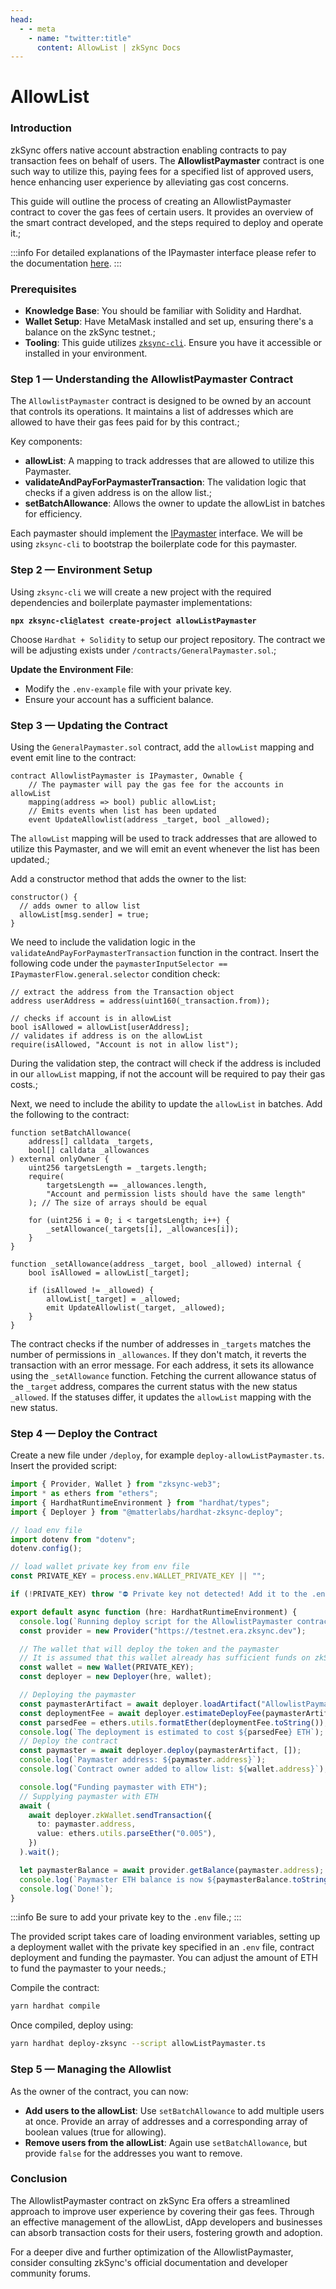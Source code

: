 ```yaml
---
head:
  - - meta
    - name: "twitter:title"
      content: AllowList | zkSync Docs
---
```


# AllowList

### Introduction

zkSync offers native account abstraction enabling contracts to pay transaction fees on behalf of users. The **AllowlistPaymaster** contract is one such way to utilize this, paying fees for a specified list of approved users, hence enhancing user experience by alleviating gas cost concerns.

This guide will outline the process of creating an AllowlistPaymaster contract to cover the gas fees of certain users. It provides an overview of the smart contract developed, and the steps required to deploy and operate it.;

:::info
For detailed explanations of the IPaymaster interface please refer to the documentation [here](../../../developer-reference/account-abstraction.md#ipaymaster-interface).
:::

### Prerequisites

- **Knowledge Base**: You should be familiar with Solidity and Hardhat.
- **Wallet Setup**: Have MetaMask installed and set up, ensuring there's a balance on the zkSync testnet.;
- **Tooling**: This guide utilizes [`zksync-cli`](../../../tooling/zksync-cli/getting-started.md). Ensure you have it accessible or installed in your environment.

### Step 1 — Understanding the AllowlistPaymaster Contract

The `AllowlistPaymaster` contract is designed to be owned by an account that controls its operations. It maintains a list of addresses which are allowed to have their gas fees paid for by this contract.;

Key components:

- **allowList**: A mapping to track addresses that are allowed to utilize this Paymaster.
- **validateAndPayForPaymasterTransaction**: The validation logic that checks if a given address is on the allow list.;
- **setBatchAllowance**: Allows the owner to update the allowList in batches for efficiency.

Each paymaster should implement the [IPaymaster](https://github.com/matter-labs/v2-testnet-contracts/blob/main/l2/system-contracts/interfaces/IPaymaster.sol) interface. We will be using `zksync-cli` to bootstrap the boilerplate code for this paymaster.

### Step 2 — Environment Setup

Using `zksync-cli` we will create a new project with the required dependencies and boilerplate paymaster implementations:

<pre class="language-bash"><code class="lang-bash"><strong>npx zksync-cli@latest create-project allowListPaymaster
</strong></code></pre>

Choose `Hardhat + Solidity` to setup our project repository. The contract we will be adjusting exists under `/contracts/GeneralPaymaster.sol`.;

**Update the Environment File**:

- Modify the `.env-example` file with your private key.
- Ensure your account has a sufficient balance.

### Step 3 — Updating the Contract

Using the `GeneralPaymaster.sol` contract, add the `allowList` mapping and event emit line to the contract:

```solidity
contract AllowlistPaymaster is IPaymaster, Ownable {
    // The paymaster will pay the gas fee for the accounts in allowList
    mapping(address => bool) public allowList;
    // Emits events when list has been updated
    event UpdateAllowlist(address _target, bool _allowed);
```

The `allowList` mapping will be used to track addresses that are allowed to utilize this Paymaster, and we will emit an event whenever the list has been updated.;

Add a constructor method that adds the owner to the list:

```solidity
constructor() {
  // adds owner to allow list
  allowList[msg.sender] = true;
}
```

We need to include the validation logic in the `validateAndPayForPaymasterTransaction` function in the contract. Insert the following code under the `paymasterInputSelector == IPaymasterFlow.general.selector` condition check:

```solidity
// extract the address from the Transaction object
address userAddress = address(uint160(_transaction.from));

// checks if account is in allowList
bool isAllowed = allowList[userAddress];
// validates if address is on the allowList
require(isAllowed, "Account is not in allow list");
```

During the validation step, the contract will check if the address is included in our `allowList` mapping, if not the account will be required to pay their gas costs.;

Next, we need to include the ability to update the `allowList` in batches. Add the following to the contract:

```solidity
function setBatchAllowance(
    address[] calldata _targets,
    bool[] calldata _allowances
) external onlyOwner {
    uint256 targetsLength = _targets.length;
    require(
        targetsLength == _allowances.length,
        "Account and permission lists should have the same length"
    ); // The size of arrays should be equal

    for (uint256 i = 0; i < targetsLength; i++) {
        _setAllowance(_targets[i], _allowances[i]);
    }
}

function _setAllowance(address _target, bool _allowed) internal {
    bool isAllowed = allowList[_target];

    if (isAllowed != _allowed) {
        allowList[_target] = _allowed;
        emit UpdateAllowlist(_target, _allowed);
    }
}
```

The contract checks if the number of addresses in `_targets` matches the number of permissions in `_allowances`. If they don't match, it reverts the transaction with an error message. For each address, it sets its allowance using the `_setAllowance` function. Fetching the current allowance status of the `_target` address, compares the current status with the new status `_allowed`. If the statuses differ, it updates the `allowList` mapping with the new status.

### Step 4 — Deploy the Contract

Create a new file under `/deploy`, for example `deploy-allowListPaymaster.ts`. Insert the provided script:

```typescript
import { Provider, Wallet } from "zksync-web3";
import * as ethers from "ethers";
import { HardhatRuntimeEnvironment } from "hardhat/types";
import { Deployer } from "@matterlabs/hardhat-zksync-deploy";

// load env file
import dotenv from "dotenv";
dotenv.config();

// load wallet private key from env file
const PRIVATE_KEY = process.env.WALLET_PRIVATE_KEY || "";

if (!PRIVATE_KEY) throw "⛔️ Private key not detected! Add it to the .env file!";

export default async function (hre: HardhatRuntimeEnvironment) {
  console.log(`Running deploy script for the AllowlistPaymaster contract...`);
  const provider = new Provider("https://testnet.era.zksync.dev");

  // The wallet that will deploy the token and the paymaster
  // It is assumed that this wallet already has sufficient funds on zkSync
  const wallet = new Wallet(PRIVATE_KEY);
  const deployer = new Deployer(hre, wallet);

  // Deploying the paymaster
  const paymasterArtifact = await deployer.loadArtifact("AllowlistPaymaster");
  const deploymentFee = await deployer.estimateDeployFee(paymasterArtifact, []);
  const parsedFee = ethers.utils.formatEther(deploymentFee.toString());
  console.log(`The deployment is estimated to cost ${parsedFee} ETH`);
  // Deploy the contract
  const paymaster = await deployer.deploy(paymasterArtifact, []);
  console.log(`Paymaster address: ${paymaster.address}`);
  console.log(`Contract owner added to allow list: ${wallet.address}`);

  console.log("Funding paymaster with ETH");
  // Supplying paymaster with ETH
  await (
    await deployer.zkWallet.sendTransaction({
      to: paymaster.address,
      value: ethers.utils.parseEther("0.005"),
    })
  ).wait();

  let paymasterBalance = await provider.getBalance(paymaster.address);
  console.log(`Paymaster ETH balance is now ${paymasterBalance.toString()}`);
  console.log(`Done!`);
}
```

:::info
Be sure to add your private key to the `.env` file.;
:::

The provided script takes care of loading environment variables, setting up a deployment wallet with the private key specified in an `.env` file, contract deployment and funding the paymaster. You can adjust the amount of ETH to fund the paymaster to your needs.;

Compile the contract:

```bash
yarn hardhat compile
```

Once compiled, deploy using:

```bash
yarn hardhat deploy-zksync --script allowListPaymaster.ts
```

### Step 5 — Managing the Allowlist

As the owner of the contract, you can now:

- **Add users to the allowList**: Use `setBatchAllowance` to add multiple users at once. Provide an array of addresses and a corresponding array of boolean values (true for allowing).
- **Remove users from the allowList**: Again use `setBatchAllowance`, but provide `false` for the addresses you want to remove.

### Conclusion

The AllowlistPaymaster contract on zkSync Era offers a streamlined approach to improve user experience by covering their gas fees. Through an effective management of the allowList, dApp developers and businesses can absorb transaction costs for their users, fostering growth and adoption.

For a deeper dive and further optimization of the AllowlistPaymaster, consider consulting zkSync's official documentation and developer community forums.
